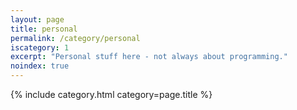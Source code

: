 ```yaml
---
layout: page
title: personal
permalink: /category/personal
iscategory: 1
excerpt: "Personal stuff here - not always about programming."
noindex: true
---
```


{% include category.html category=page.title %}
